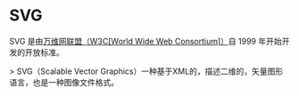 # SVG

 <p>SVG 是由<a href="https://www.w3.org/" class="external" rel=" noopener">万维网联盟（W3C[World Wide Web Consortium]）</a>自 1999 年开始开发的开放标准。</p>
> SVG（Scalable Vector Graphics）一种基于XML的，描述二维的，矢量图形语言，也是一种图像文件格式。

